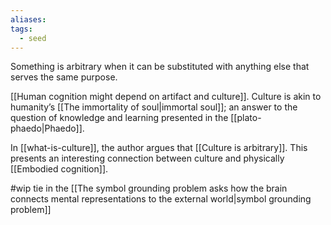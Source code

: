 ```yaml
---
aliases: 
tags:
  - seed
---
```

Something is arbitrary when it can be substituted with anything else that serves the same purpose.

[[Human cognition might depend on artifact and culture]]. Culture is akin to humanity’s [[The immortality of soul|immortal soul]]; an answer to the question of knowledge and learning presented in the [[plato-phaedo|Phaedo]]. 

In [[what-is-culture]], the author argues that [[Culture is arbitrary]]. This presents an interesting connection between culture and physically [[Embodied cognition]].

#wip tie in the [[The symbol grounding problem asks how the brain connects mental representations to the external world|symbol grounding problem]]